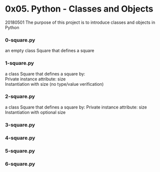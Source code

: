 # 0x05. Python - Classes and Objects

20180501
The purpose of this project is to introduce classes and objects in Python

### 0-square.py
an empty class Square that defines a square

### 1-square.py
a class Square that defines a square by:  
Private instance attribute: size  
Instantiation with size (no type/value verification)

### 2-square.py
a class Square that defines a square by:
Private instance attribute: size
Instantiation with optional size

### 3-square.py


### 4-square.py


### 5-square.py


### 6-square.py
